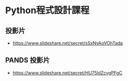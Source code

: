 # Python程式設計課程

## 投影片
- https://www.slideshare.net/secret/sSxNvAoVOhTada

## PANDS 投影片
- https://www.slideshare.net/secret/HU75ldZcvgPFgC